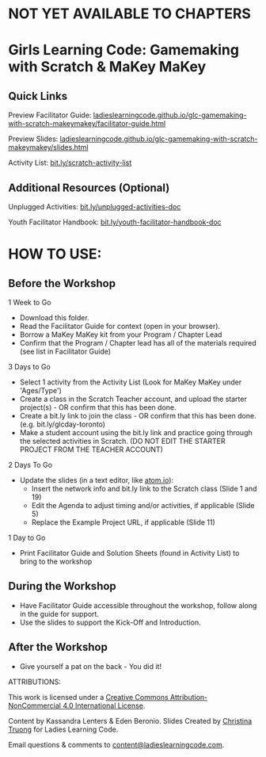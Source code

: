 # NOT YET AVAILABLE TO CHAPTERS
# Girls Learning Code: Gamemaking with Scratch & MaKey MaKey

## Quick Links

Preview Facilitator Guide: <a href="https://ladieslearningcode.github.io/glc-gamemaking-with-scratch-makeymakey/facilitator-guide.html">ladieslearningcode.github.io/glc-gamemaking-with-scratch-makeymakey/facilitator-guide.html</a>

Preview Slides: <a href="https://ladieslearningcode.github.io/glc-gamemaking-with-scratch-makeymakey/slides.html">ladieslearningcode.github.io/glc-gamemaking-with-scratch-makeymakey/slides.html</a>

Activity List: <a href="http://bit.ly/scratch-activity-list">bit.ly/scratch-activity-list</a>

## Additional Resources (Optional)

Unplugged Activities: <a href="http://bit.ly/unplugged-activities-doc">bit.ly/unplugged-activities-doc</a>

Youth Facilitator Handbook: <a href="http://bit.ly/youth-facilitator-handbook-doc">bit.ly/youth-facilitator-handbook-doc</a>


# HOW TO USE:
## Before the Workshop
1 Week to Go

* Download this folder.
* Read the Facilitator Guide for context (open in your browser).
* Borrow a MaKey MaKey kit from your Program / Chapter Lead
* Confirm that the Program / Chapter lead has all of the materials required (see list in Facilitator Guide)

3 Days to Go

* Select 1 activity from the Activity List (Look for MaKey MaKey under 'Ages/Type')
* Create a class in the Scratch Teacher account, and upload the starter project(s) - OR confirm that this has been done.
* Create a bit.ly link to join the class - OR confirm that this has been done. (e.g. bit.ly/glcday-toronto)
* Make a student account using the bit.ly link and practice going through the selected activities in Scratch. (DO NOT EDIT THE STARTER PROJECT FROM THE TEACHER ACCOUNT)

2 Days To Go

* Update the slides (in a text editor, like <a href="https://atom.io/">atom.io</a>):
    * Insert the network info and bit.ly link to the Scratch class (Slide 1 and 19)
    * Edit the Agenda to adjust timing and/or activities, if applicable (Slide 5)
    * Replace the Example Project URL, if applicable (Slide 11)

1 Day to Go

* Print Facilitator Guide and Solution Sheets (found in Activity List) to bring to the workshop

## During the Workshop
* Have Facilitator Guide accessible throughout the workshop, follow along in the guide for support.
* Use the slides to support the Kick-Off and Introduction.

## After the Workshop
* Give yourself a pat on the back - You did it!


ATTRIBUTIONS:

This work is licensed under a <a rel="license" href="http://creativecommons.org/licenses/by-nc/4.0/">Creative Commons Attribution-NonCommercial 4.0 International License</a>.

Content by Kassandra Lenters & Eden Beronio. Slides Created by [Christina Truong](http://twitter.com/christinatruong) for Ladies Learning Code.

Email questions & comments to <content@ladieslearningcode.com>.
